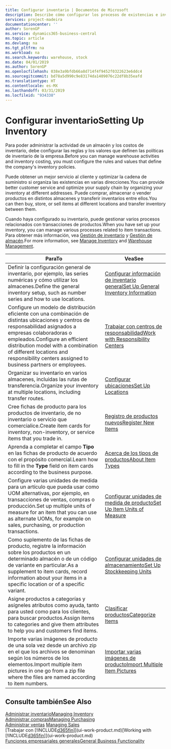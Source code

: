 ```yaml
---
title: Configurar inventario | Documentos de Microsoft
description: Describe cómo configurar los procesos de existencias e inventario, incluidas las rutas de transferencia y las ubicaciones, como los almacenes.
services: project-madeira
documentationcenter: ''
author: SorenGP
ms.service: dynamics365-business-central
ms.topic: article
ms.devlang: na
ms.tgt_pltfrm: na
ms.workload: na
ms.search.keywords: warehouse, stock
ms.date: 04/01/2019
ms.author: SorenGP
ms.openlocfilehash: 038e3a9bfdb66a8d714f4f9452f0322623e6ddc4
ms.sourcegitcommit: bd78a5d990c9e83174da1409076c22df8b35eafd
ms.translationtype: HT
ms.contentlocale: es-MX
ms.lasthandoff: 03/31/2019
ms.locfileid: "934338"
---
```

# <a name="setting-up-inventory"></a><span data-ttu-id="67bb4-103">Configurar inventario</span><span class="sxs-lookup"><span data-stu-id="67bb4-103">Setting Up Inventory</span></span>
<span data-ttu-id="67bb4-104">Para poder administrar la actividad de un almacén y los costos de inventario, debe configurar las reglas y los valores que definen las políticas de inventario de la empresa.</span><span class="sxs-lookup"><span data-stu-id="67bb4-104">Before you can manage warehouse activities and inventory costing, you must configure the rules and values that define the company's inventory policies.</span></span>

<span data-ttu-id="67bb4-105">Puede obtener un mejor servicio al cliente y optimizar la cadena de suministro si organiza las existencias en varias direcciones.</span><span class="sxs-lookup"><span data-stu-id="67bb4-105">You can provide better customer service and optimize your supply chain by organizing your inventory at different addresses.</span></span> <span data-ttu-id="67bb4-106">Puede comprar, almacenar o vender productos en distintos almacenes y transferir inventarios entre ellos.</span><span class="sxs-lookup"><span data-stu-id="67bb4-106">You can then buy, store, or sell items at different locations and transfer inventory between them.</span></span>

<span data-ttu-id="67bb4-107">Cuando haya configurado su inventario, puede gestionar varios procesos relacionados con transacciones de productos.</span><span class="sxs-lookup"><span data-stu-id="67bb4-107">When you have set up your inventory, you can manage various processes related to item transactions.</span></span> <span data-ttu-id="67bb4-108">Para obtener más información, vea [Gestión de inventario](inventory-manage-inventory.md) y [Gestión de almacén](warehouse-manage-warehouse.md).</span><span class="sxs-lookup"><span data-stu-id="67bb4-108">For more information, see [Manage Inventory](inventory-manage-inventory.md) and [Warehouse Management](warehouse-manage-warehouse.md).</span></span>

| <span data-ttu-id="67bb4-109">Para</span><span class="sxs-lookup"><span data-stu-id="67bb4-109">To</span></span> | <span data-ttu-id="67bb4-110">Vea</span><span class="sxs-lookup"><span data-stu-id="67bb4-110">See</span></span> |
| --- | --- |
| <span data-ttu-id="67bb4-111">Definir la configuración general de inventario, por ejemplo, las series numéricas y cómo utilizar los almacenes.</span><span class="sxs-lookup"><span data-stu-id="67bb4-111">Define the general inventory setup, such as number series and how to use locations.</span></span> |[<span data-ttu-id="67bb4-112">Configurar información de inventario general</span><span class="sxs-lookup"><span data-stu-id="67bb4-112">Set Up General Inventory Information</span></span>](inventory-how-setup-general.md) |
|<span data-ttu-id="67bb4-113">Configure un modelo de distribución eficiente con una combinación de distintas ubicaciones y centros de responsabilidad asignados a empresas colaboradoras o empleados.</span><span class="sxs-lookup"><span data-stu-id="67bb4-113">Configure an efficient distribution model with a combination of different locations and responsibility centers assigned to business partners or employees.</span></span>|[<span data-ttu-id="67bb4-114">Trabajar con centros de responsabilidad</span><span class="sxs-lookup"><span data-stu-id="67bb4-114">Work with Responsibility Centers</span></span>](inventory-responsibility-centers.md)|
| <span data-ttu-id="67bb4-115">Organizar su inventario en varios almacenes, incluidas las rutas de transferencia.</span><span class="sxs-lookup"><span data-stu-id="67bb4-115">Organize your inventory at multiple locations, including transfer routes.</span></span> |[<span data-ttu-id="67bb4-116">Configurar ubicaciones</span><span class="sxs-lookup"><span data-stu-id="67bb4-116">Set Up Locations</span></span>](inventory-how-register-new-items.md) |
| <span data-ttu-id="67bb4-117">Cree fichas de producto para los productos de inventario, de no inventario o servicio que comercialice.</span><span class="sxs-lookup"><span data-stu-id="67bb4-117">Create item cards for inventory, non-inventory, or service items that you trade in.</span></span> |[<span data-ttu-id="67bb4-118">Registro de productos nuevos</span><span class="sxs-lookup"><span data-stu-id="67bb4-118">Register New Items</span></span>](inventory-how-register-new-items.md) |
|<span data-ttu-id="67bb4-119">Aprenda a completar el campo **Tipo** en las fichas de producto de acuerdo con el propósito comercial.</span><span class="sxs-lookup"><span data-stu-id="67bb4-119">Learn how to fill in the **Type** field on item cards according to the business purpose.</span></span>|[<span data-ttu-id="67bb4-120">Acerca de los tipos de productos</span><span class="sxs-lookup"><span data-stu-id="67bb4-120">About Item Types</span></span>](inventory-about-item-types.md)|
|<span data-ttu-id="67bb4-121">Configure varias unidades de medida para un artículo que pueda usar como UOM alternativas, por ejemplo, en transacciones de ventas, compras o producción.</span><span class="sxs-lookup"><span data-stu-id="67bb4-121">Set up multiple units of measure for an item that you can use as alternate UOMs, for example on sales, purchasing, or production transactions.</span></span>|[<span data-ttu-id="67bb4-122">Configurar unidades de medida de producto</span><span class="sxs-lookup"><span data-stu-id="67bb4-122">Set Up Item Units of Measure</span></span>](inventory-how-setup-units-of-measure.md)|
|<span data-ttu-id="67bb4-123">Como suplemento de las fichas de producto, registre la información sobre los productos en un determinado almacén o de un código de variante en particular.</span><span class="sxs-lookup"><span data-stu-id="67bb4-123">As a supplement to item cards, record information about your items in a specific location or of a specific variant.</span></span>|[<span data-ttu-id="67bb4-124">Configurar unidades de almacenamiento</span><span class="sxs-lookup"><span data-stu-id="67bb4-124">Set Up Stockkeeping Units</span></span>](inventory-how-to-set-up-stockkeeping-units.md)|
| <span data-ttu-id="67bb4-125">Asigne productos a categorías y asígneles atributos como ayuda, tanto para usted como para los clientes, para buscar productos.</span><span class="sxs-lookup"><span data-stu-id="67bb4-125">Assign items to categories and give them attributes to help you and customers find items.</span></span> |[<span data-ttu-id="67bb4-126">Clasificar productos</span><span class="sxs-lookup"><span data-stu-id="67bb4-126">Categorize Items</span></span>](inventory-how-categorize-items.md) |
|<span data-ttu-id="67bb4-127">Importe varias imágenes de producto de una sola vez desde un archivo zip en el que los archivos se denominan según los números de los elementos.</span><span class="sxs-lookup"><span data-stu-id="67bb4-127">Import multiple item pictures in one go from a zip file where the files are named according to item numbers.</span></span>|[<span data-ttu-id="67bb4-128">Importar varias imágenes de producto</span><span class="sxs-lookup"><span data-stu-id="67bb4-128">Import Multiple Item Pictures</span></span>](inventory-how-import-item-pictures.md)|

## <a name="see-also"></a><span data-ttu-id="67bb4-129">Consulte también</span><span class="sxs-lookup"><span data-stu-id="67bb4-129">See Also</span></span>
[<span data-ttu-id="67bb4-130">Administrar inventario</span><span class="sxs-lookup"><span data-stu-id="67bb4-130">Managing Inventory</span></span>](inventory-manage-inventory.md)  
[<span data-ttu-id="67bb4-131">Administrar compras</span><span class="sxs-lookup"><span data-stu-id="67bb4-131">Managing Purchasing</span></span>](purchasing-manage-purchasing.md)  
<span data-ttu-id="67bb4-132">[Administrar ventas](sales-manage-sales.md)  </span><span class="sxs-lookup"><span data-stu-id="67bb4-132">[Managing Sales](sales-manage-sales.md)  </span></span>  
<span data-ttu-id="67bb4-133">[Trabajar con [!INCLUDE[d365fin](includes/d365fin_md.md)]](ui-work-product.md)</span><span class="sxs-lookup"><span data-stu-id="67bb4-133">[Working with [!INCLUDE[d365fin](includes/d365fin_md.md)]](ui-work-product.md)</span></span>  
[<span data-ttu-id="67bb4-134">Funciones empresariales generales</span><span class="sxs-lookup"><span data-stu-id="67bb4-134">General Business Functionality</span></span>](ui-across-business-areas.md)
